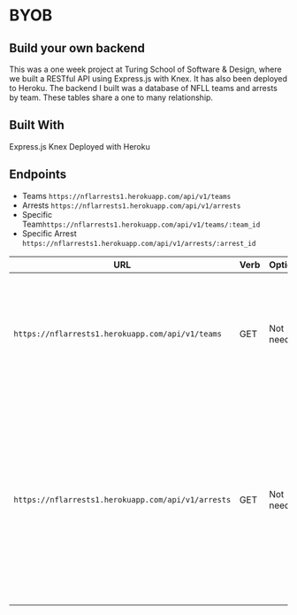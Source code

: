 # BYOB 
## Build your own backend

This was a one week project at Turing School of Software & Design, where we built a RESTful API using Express.js with Knex. It has also been deployed to Heroku. The backend I built was a database of NFLL teams and arrests by team. These tables share a one to many relationship.

## Built With
Express.js
Knex
Deployed with Heroku

## Endpoints

- Teams `https://nflarrests1.herokuapp.com/api/v1/teams`
- Arrests `https://nflarrests1.herokuapp.com/api/v1/arrests`
- Specific Team`https://nflarrests1.herokuapp.com/api/v1/teams/:team_id`
- Specific Arrest `https://nflarrests1.herokuapp.com/api/v1/arrests/:arrest_id`

URL|Verb|Options|Sample Response
---|---|---|---
`https://nflarrests1.herokuapp.com/api/v1/teams`| GET | Not needed | Array of all existing teams `[{id: 65, team_name: "Denver Broncos", team_conference: "AFC", arrest_count: "51", created_at: "2019-08-16T17:19:13.387Z", updated_at: "2019-08-16T17:19:13.387Z"}]`
`https://nflarrests1.herokuapp.com/api/v1/arrests` | GET | Not needed | Array of all arrests `[{id: 1921, team_name: "Denver Broncos", team_id: 65, player: "Chad Kelly", position: "QB", category: "Trespassing", description: "The Englewood Colorado Police arrested and charged Kelly with first-degree criminal trespassing after a report of a man allegedly inside a home.", created_at: "2019-08-16T17:19:13.560Z", updated_at: "2019-08-16T17:19:13.560Z"}]`
